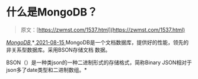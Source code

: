 <!--yml
category: 未分类
date: 0001-01-01 00:00:00
--->

# 什么是MongoDB？

> 原文：[https://zwmst.com/1537.html](https://zwmst.com/1537.html)

   [ *MongoDB* ](https://zwmst.com/mongodb)*[ <time datetime="2021-08-15T15:25:56+08:00"> 2021-08-15 </time> ](https://zwmst.com/1537.html)  MongoDB是一个文档数据库，提供好的性能，领先的非关系型数据库。采用BSON存储文档 数据。

BSON（）是一种类json的一种二进制形式的存储格式，简称Binary JSON相对于json多了date类型和二进制数组。*